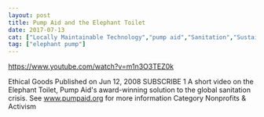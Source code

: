 ```yaml
---
layout: post
title: Pump Aid and the Elephant Toilet
date: 2017-07-13
cat: ["Locally Maintainable Technology","pump aid","Sanitation","Sustainable Sanitation"]
tag: ["elephant pump"]
---
```


https://www.youtube.com/watch?v=m1n3O3TEZ0k

Ethical Goods
Published on Jun 12, 2008
SUBSCRIBE 1
A short video on the Elephant Toilet, Pump Aid's award-winning solution to the global sanitation crisis.
See www.pumpaid.org for more information
Category
Nonprofits & Activism